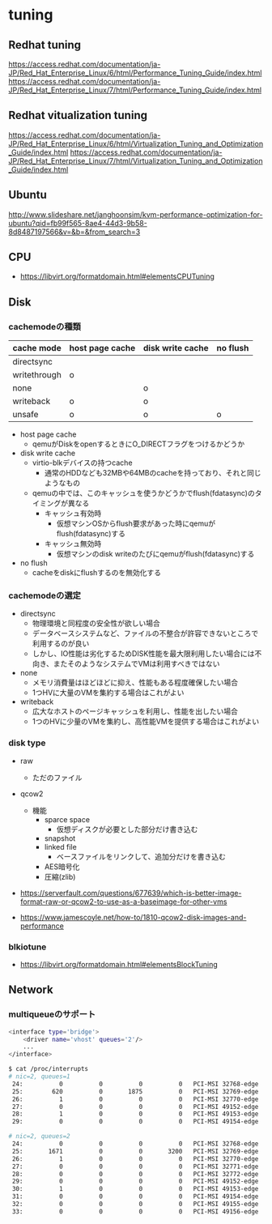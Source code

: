 # tuning

## Redhat tuning
https://access.redhat.com/documentation/ja-JP/Red_Hat_Enterprise_Linux/6/html/Performance_Tuning_Guide/index.html
https://access.redhat.com/documentation/ja-JP/Red_Hat_Enterprise_Linux/7/html/Performance_Tuning_Guide/index.html

## Redhat vitualization tuning
https://access.redhat.com/documentation/ja-JP/Red_Hat_Enterprise_Linux/6/html/Virtualization_Tuning_and_Optimization_Guide/index.html
https://access.redhat.com/documentation/ja-JP/Red_Hat_Enterprise_Linux/7/html/Virtualization_Tuning_and_Optimization_Guide/index.html

## Ubuntu
http://www.slideshare.net/janghoonsim/kvm-performance-optimization-for-ubuntu?qid=fb99f565-8ae4-44d3-9b58-8d8487197566&v=&b=&from_search=3



## CPU
* https://libvirt.org/formatdomain.html#elementsCPUTuning


## Disk
### cachemodeの種類
| cache mode | host page cache | disk write cache | no flush |
| --- | --- | --- | --- |
| directsync   |   |   |   |
| writethrough | o |   |   |
| none         |   | o |   |
| writeback    | o | o |   |
| unsafe       | o | o | o |

* host page cache
    * qemuがDiskをopenするときにO_DIRECTフラグをつけるかどうか
* disk write cache
    * virtio-blkデバイスの持つcache
        * 通常のHDDなども32MBや64MBのcacheを持っており、それと同じようなもの
    * qemuの中では、このキャッシュを使うかどうかでflush(fdatasync)のタイミングが異なる
        * キャッシュ有効時
            * 仮想マシンOSからflush要求があった時にqemuがflush(fdatasync)する
        * キャッシュ無効時
            * 仮想マシンのdisk writeのたびにqemuがflush(fdatasync)する
* no flush
    * cacheをdiskにflushするのを無効化する


### cachemodeの選定
* directsync
    * 物理環境と同程度の安全性が欲しい場合
    * データベースシステムなど、ファイルの不整合が許容できないところで利用するのが良い
    * しかし、IO性能は劣化するためDISK性能を最大限利用したい場合には不向き、またそのようなシステムでVMは利用すべきではない
* none
    * メモリ消費量はほどほどに抑え、性能もある程度確保したい場合
    * 1つHVに大量のVMを集約する場合はこれがよい
* writeback
    * 広大なホストのページキャッシュを利用し、性能を出したい場合
    * 1つのHVに少量のVMを集約し、高性能VMを提供する場合はこれがよい


### disk type
* raw
    * ただのファイル
* qcow2
    * 機能
        * sparce space
            * 仮想ディスクが必要とした部分だけ書き込む
        * snapshot
        * linked file
            * ベースファイルをリンクして、追加分だけを書き込む
        * AES暗号化
        * 圧縮(zlib)

* https://serverfault.com/questions/677639/which-is-better-image-format-raw-or-qcow2-to-use-as-a-baseimage-for-other-vms
* https://www.jamescoyle.net/how-to/1810-qcow2-disk-images-and-performance


### blkiotune
* https://libvirt.org/formatdomain.html#elementsBlockTuning


## Network

### multiqueueのサポート
``` bash
<interface type='bridge'>
    <driver name='vhost' queues='2'/>
    ...
</interface>

$ cat /proc/interrupts
# nic=2, queues=1
 24:          0          0          0          0   PCI-MSI 32768-edge      virtio0-config
 25:        620          0       1875          0   PCI-MSI 32769-edge      virtio0-input.0
 26:          1          0          0          0   PCI-MSI 32770-edge      virtio0-output.0
 27:          0          0          0          0   PCI-MSI 49152-edge      virtio1-config
 28:          1          0          0          0   PCI-MSI 49153-edge      virtio1-input.0
 29:          0          0          0          0   PCI-MSI 49154-edge      virtio1-output.0

# nic=2, queues=2
 24:          0          0          0          0   PCI-MSI 32768-edge      virtio0-config
 25:       1671          0          0       3200   PCI-MSI 32769-edge      virtio0-input.0
 26:          1          0          0          0   PCI-MSI 32770-edge      virtio0-output.0
 27:          0          0          0          0   PCI-MSI 32771-edge      virtio0-input.1
 28:          0          0          0          0   PCI-MSI 32772-edge      virtio0-output.1
 29:          0          0          0          0   PCI-MSI 49152-edge      virtio1-config
 30:          1          0          0          0   PCI-MSI 49153-edge      virtio1-input.0
 31:          0          0          0          0   PCI-MSI 49154-edge      virtio1-output.0
 32:          0          0          0          0   PCI-MSI 49155-edge      virtio1-input.1
 33:          0          0          0          0   PCI-MSI 49156-edge      virtio1-output.1
```
